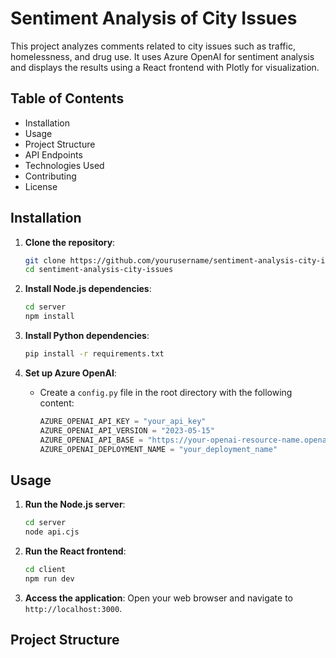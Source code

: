 # Sentiment Analysis of City Issues

This project analyzes comments related to city issues such as traffic, homelessness, and drug use. It uses Azure OpenAI for sentiment analysis and displays the results using a React frontend with Plotly for visualization.

## Table of Contents

- Installation
- Usage
- Project Structure
- API Endpoints
- Technologies Used
- Contributing
- License

## Installation

1. **Clone the repository**:
    ```bash
    git clone https://github.com/yourusername/sentiment-analysis-city-issues.git
    cd sentiment-analysis-city-issues
    ```

2. **Install Node.js dependencies**:
    ```bash
    cd server
    npm install
    ```

3. **Install Python dependencies**:
    ```bash
    pip install -r requirements.txt
    ```

4. **Set up Azure OpenAI**:
    - Create a `config.py` file in the root directory with the following content:
      ```python
      AZURE_OPENAI_API_KEY = "your_api_key"
      AZURE_OPENAI_API_VERSION = "2023-05-15"
      AZURE_OPENAI_API_BASE = "https://your-openai-resource-name.openai.azure.com/"
      AZURE_OPENAI_DEPLOYMENT_NAME = "your_deployment_name"
      ```

## Usage

1. **Run the Node.js server**:
    ```bash
    cd server
    node api.cjs
    ```

2. **Run the React frontend**:
    ```bash
    cd client
    npm run dev
    ```

3. **Access the application**:
    Open your web browser and navigate to `http://localhost:3000`.

## Project Structure